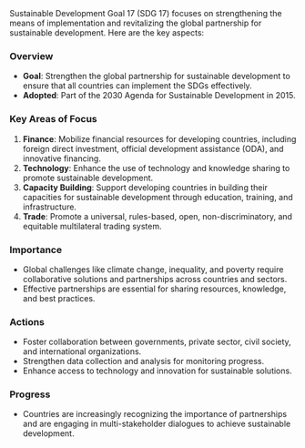 <html>
<head>
  <title> sdg 17 </title>
</head>
<body>
  Sustainable Development Goal 17 (SDG 17) focuses on strengthening the means of implementation and revitalizing the global partnership for sustainable development. Here are the key aspects:

### Overview
- **Goal**: Strengthen the global partnership for sustainable development to ensure that all countries can implement the SDGs effectively.
- **Adopted**: Part of the 2030 Agenda for Sustainable Development in 2015.

### Key Areas of Focus
1. **Finance**: Mobilize financial resources for developing countries, including foreign direct investment, official development assistance (ODA), and innovative financing.
2. **Technology**: Enhance the use of technology and knowledge sharing to promote sustainable development.
3. **Capacity Building**: Support developing countries in building their capacities for sustainable development through education, training, and infrastructure.
4. **Trade**: Promote a universal, rules-based, open, non-discriminatory, and equitable multilateral trading system.

### Importance
- Global challenges like climate change, inequality, and poverty require collaborative solutions and partnerships across countries and sectors.
- Effective partnerships are essential for sharing resources, knowledge, and best practices.

### Actions
- Foster collaboration between governments, private sector, civil society, and international organizations.
- Strengthen data collection and analysis for monitoring progress.
- Enhance access to technology and innovation for sustainable solutions.

### Progress
- Countries are increasingly recognizing the importance of partnerships and are engaging in multi-stakeholder dialogues to achieve sustainable development.

</body>
</html>
